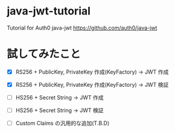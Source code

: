 # java-jwt-tutorial

Tutorial for Auth0 java-jwt
https://github.com/auth0/java-jwt

# 試してみたこと

- [x] RS256 + PublicKey, PrivateKey 作成(KeyFactory) -> JWT 作成
- [x] RS256 + PublicKey, PrivateKey 作成(KeyFactory) -> JWT 検証
- [ ] HS256 + Secret String -> JWT 作成
- [ ] HS256 + Secret String -> JWT 検証
- [ ] Custom Claims の汎用的な追加(T.B.D)


